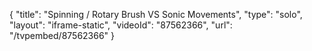 {
    "title": "Spinning \/ Rotary Brush VS Sonic Movements",
    "type": "solo",
    "layout": "iframe-static",
    "videoId": "87562366",
    "url": "\/tvpembed\/87562366"
}